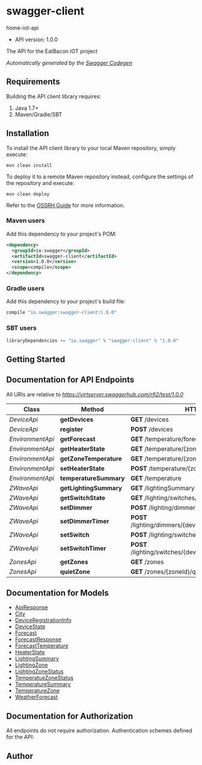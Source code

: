 # swagger-client

home-iot-api
- API version: 1.0.0

The API for the EatBacon IOT project


*Automatically generated by the [Swagger Codegen](https://github.com/swagger-api/swagger-codegen)*

## Requirements

Building the API client library requires:
1. Java 1.7+
2. Maven/Gradle/SBT

## Installation

To install the API client library to your local Maven repository, simply execute:

```shell
mvn clean install
```

To deploy it to a remote Maven repository instead, configure the settings of the repository and execute:

```shell
mvn clean deploy
```

Refer to the [OSSRH Guide](http://central.sonatype.org/pages/ossrh-guide.html) for more information.

### Maven users

Add this dependency to your project's POM:

```xml
<dependency>
  <groupId>io.swagger</groupId>
  <artifactId>swagger-client</artifactId>
  <version>1.0.0</version>
  <scope>compile</scope>
</dependency>
```

### Gradle users

Add this dependency to your project's build file:

```groovy
compile "io.swagger:swagger-client:1.0.0"
```

### SBT users

```scala
libraryDependencies += "io.swagger" % "swagger-client" % "1.0.0"
```

## Getting Started

## Documentation for API Endpoints

All URIs are relative to *https://virtserver.swaggerhub.com/rfi2/test/1.0.0*

Class | Method | HTTP request | Description
------------ | ------------- | ------------- | -------------
*DeviceApi* | **getDevices** | **GET** /devices | 
*DeviceApi* | **register** | **POST** /devices | 
*EnvironmentApi* | **getForecast** | **GET** /temperature/forecast/{days} | 
*EnvironmentApi* | **getHeaterState** | **GET** /temperature/{zoneId}/heater | 
*EnvironmentApi* | **getZoneTemperature** | **GET** /temperature/{zoneId} | 
*EnvironmentApi* | **setHeaterState** | **POST** /temperature/{zoneId}/heater/{state} | 
*EnvironmentApi* | **temperatureSummary** | **GET** /temperature | 
*ZWaveApi* | **getLightingSummary** | **GET** /lightingSummary | 
*ZWaveApi* | **getSwitchState** | **GET** /lighting/switches/{deviceId} | 
*ZWaveApi* | **setDimmer** | **POST** /lighting/dimmers/{deviceId}/{value} | 
*ZWaveApi* | **setDimmerTimer** | **POST** /lighting/dimmers/{deviceId}/{value}/timer/{timeunit} | 
*ZWaveApi* | **setSwitch** | **POST** /lighting/switches/{deviceId}/{value} | 
*ZWaveApi* | **setSwitchTimer** | **POST** /lighting/switches/{deviceId}/{value}/timer/{minutes} | 
*ZonesApi* | **getZones** | **GET** /zones | 
*ZonesApi* | **quietZone** | **GET** /zones/{zoneId}/quiet | 


## Documentation for Models

 - [ApiResponse](ApiResponse.md)
 - [City](City.md)
 - [DeviceRegistrationInfo](DeviceRegistrationInfo.md)
 - [DeviceState](DeviceState.md)
 - [Forecast](Forecast.md)
 - [ForecastResponse](ForecastResponse.md)
 - [ForecastTemperature](ForecastTemperature.md)
 - [HeaterState](HeaterState.md)
 - [LightingSummary](LightingSummary.md)
 - [LightingZone](LightingZone.md)
 - [LightingZoneStatus](LightingZoneStatus.md)
 - [TemperatueZoneStatus](TemperatueZoneStatus.md)
 - [TemperatureSummary](TemperatureSummary.md)
 - [TemperatureZone](TemperatureZone.md)
 - [WeatherForecast](WeatherForecast.md)


## Documentation for Authorization

All endpoints do not require authorization.
Authentication schemes defined for the API:

## Author


